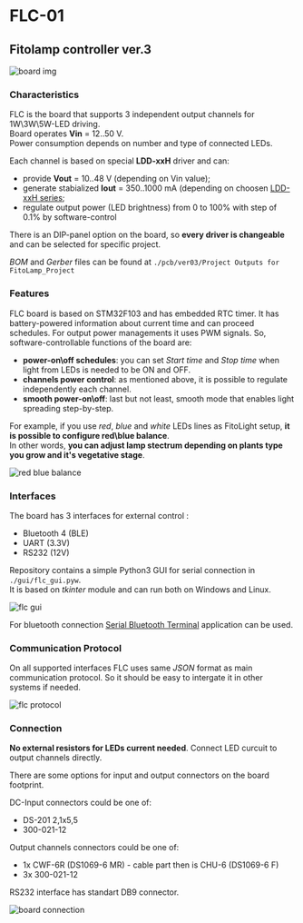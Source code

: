 # FLC-01
## Fitolamp controller ver.3

![board img](https://habrastorage.org/webt/fs/mx/rk/fsmxrkeqmmq0b7pfv6oscsz74zm.jpeg "Board view")

### Characteristics
FLC is the board that supports 3 independent output channels for 1W\3W\5W-LED driving.  
Board operates __Vin__ = 12..50 V.  
Power consumption depends on number and type of connected LEDs.

Each channel is based on special __LDD-xxH__ driver and can:
* provide __Vout__ = 10..48 V (depending on Vin value);  
* generate stabialized __Iout__ = 350..1000 mA (depending on choosen [LDD-xxH series](https://static.chipdip.ru/lib/428/DOC014428669.pdf);
* regulate output power (LED brightness) from 0 to 100% with step of 0.1% by software-control

There is an DIP-panel option on the board, so __every driver is changeable__ and can be selected for specific project.

_BOM_ and _Gerber_ files can be found at `./pcb/ver03/Project Outputs for FitoLamp_Project`

### Features
FLC board is based on STM32F103 and has embedded RTC timer. It has battery-powered information about current time and can proceed schedules. For output power managements it uses PWM signals. So, software-controllable functions of the board are:

* __power-on\off schedules__: you can set _Start time_ and _Stop time_ when light from LEDs is needed to be ON and OFF.
* __channels power control__: as mentioned above, it is possible to regulate independently each channel.  
* __smooth power-on\off__: last but not least, smooth mode that enables light spreading step-by-step.

For example, if you use _red_, _blue_ and _white_ LEDs lines as FitoLight setup, __it is possible to configure red\blue balance__.   
In other words, __you can adjust lamp stectrum depending on plants type you grow and it's vegetative stage__.

![red blue balance](https://habrastorage.org/webt/oo/7-/by/oo7-by4jglop3etsxfewpemuhxo.jpeg "red blue balance")

### Interfaces
The board has 3 interfaces for external control :
* Bluetooth 4 (BLE) 
* UART (3.3V)
* RS232 (12V)

Repository contains a simple Python3 GUI for serial connection in `./gui/flc_gui.pyw`.   
It is based on _tkinter_ module and can run both on Windows and Linux.

![flc gui](https://hsto.org/r/w1560/webt/ny/rl/u8/nyrlu8balijdhxun5cinq09puge.jpeg "FLC GUI")

For bluetooth connection [Serial Bluetooth Terminal](https://play.google.com/store/apps/details?id=de.kai_morich.serial_bluetooth_terminal&hl=ru&gl=US) application can be used.

### Communication Protocol
On all supported interfaces FLC uses same _JSON_ format as main communication protocol. So it should be easy to intergate it in other systems if needed. 

![flc protocol](https://hsto.org/webt/h-/iw/i1/h-iwi1sm7udujb5ivhnds8pivdi.jpeg "FLC Protocol")


### Connection
__No external resistors for LEDs current needed__. Connect LED curcuit to output channels directly.  

There are some options for input and output connectors on the board footprint.

DC-Input connectors could be one of:  

* DS-201 2,1х5,5
* 300-021-12

Output channels connectors could be one of: 

* 1x CWF-6R (DS1069-6 MR) - cable part then is CHU-6 (DS1069-6 F)
* 3x 300-021-12

RS232 interface has standart DB9 connector.  

![board connection](https://habrastorage.org/webt/64/dp/u9/64dpu97lcywteeefegrs-xds7zo.jpeg "FLC Connection")
